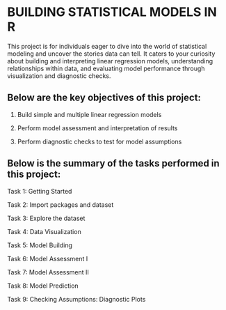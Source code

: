 # BUILDING STATISTICAL MODELS IN R
This project is for individuals eager to dive into the world of statistical modeling and uncover the stories data can tell.
It caters to your curiosity about building and interpreting linear regression models, understanding relationships within data,
and evaluating model performance through visualization and diagnostic checks.

## Below are the key objectives of this project:

1. Build simple and multiple linear regression models

2. Perform model assessment and interpretation of results

3. Perform diagnostic checks to test for model assumptions

## Below is the summary of the tasks performed in this project:

Task 1: Getting Started

Task 2: Import packages and dataset

Task 3: Explore the dataset

Task 4: Data Visualization

Task 5: Model Building

Task 6: Model Assessment I

Task 7: Model Assessment II

Task 8: Model Prediction

Task 9: Checking Assumptions: Diagnostic Plots

